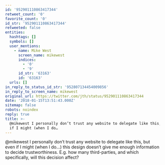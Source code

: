 ```yaml
---
id: '952901110863417344'
retweet_count: '0'
favorite_count: '0'
id_str: '952901110863417344'
retweeted: false
entities:
  hashtags: []
  symbols: []
  user_mentions:
    - name: Mike West
      screen_name: mikewest
      indices:
        - '0'
        - '9'
      id_str: '63163'
      id: '63163'
  urls: []
in_reply_to_status_id_str: '952807134454009856'
in_reply_to_screen_name: mikewest
original_url: https://twitter.com/jth/status/952901110863417344
date: '2018-01-15T13:51:43.000Z'
sitemap: false
robots: noindex
reply: true
title: >-
  @mikewest I personally don’t trust any website to delegate like this, but even
  if I might (when I do…
---
```


@mikewest I personally don’t trust any website to delegate like this, but even if I might (when I do…) this design doesn’t give me enough information to decide trustworthiness. E.g. how many third-parties, and which specifically, will this decision affect?